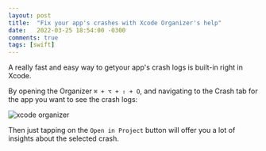 ```yaml
---
layout: post
title:  "Fix your app's crashes with Xcode Organizer's help"
date:   2022-03-25 18:54:00 -0300
comments: true
tags: [swift]
---
```


A really fast and easy way to getyour app's crash logs is built-in right in Xcode.

By opening the Organizer `⌘ + ⌥ + ⇧ + O`, and navigating to the Crash tab for the app you want to see the crash logs:

![xcode organizer]({{static.static_files}}/resources/xcode-organizer/xcode-organizer-crashes.png)

Then just tapping on the `Open in Project` button will offer you a lot of insights about the selected crash.